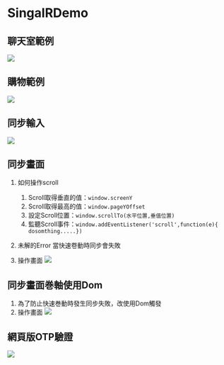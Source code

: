 # SingalRDemo
## 聊天室範例
![](https://i.imgur.com/jRDBBf4.gif)


## 購物範例
![](https://i.imgur.com/c4GPZwr.gif)


## 同步輸入
![](https://i.imgur.com/wUj834F.gif)


## 同步畫面
1. 如何操作scroll
    1. Scroll取得垂直的值：`window.screenY`
    2. Scroll取得最高的值：`window.pageYOffset`
    3. 設定Scroll位置：`window.scrollTo(水平位置,垂值位置)`
    4. 監聽Scroll事件：`window.addEventListener('scroll',function(e){ dosomthing.....})`

2. 未解的Error
   當快速卷動時同步會失敗
   
4. 操作畫面
![](https://i.imgur.com/EEH1eqx.gif)


## 同步畫面巻軸使用Dom
1. 為了防止快速巻動時發生同步失敗，改使用Dom觸發
2. 操作畫面
![](https://i.imgur.com/fCigWT8.gif)


## 網頁版OTP驗證
![](https://i.imgur.com/vQKHreh.gif)


